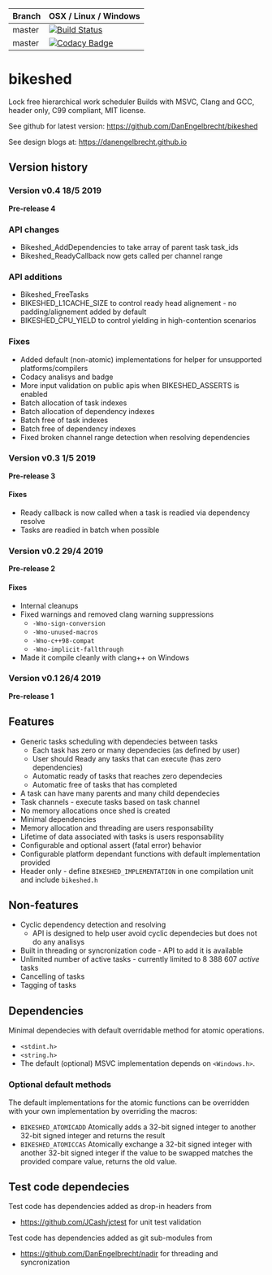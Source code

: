 |Branch      | OSX / Linux / Windows |
|------------|-----------------------|
|master      | [![Build Status](https://travis-ci.org/DanEngelbrecht/bikeshed.svg?branch=master)](https://travis-ci.org/DanEngelbrecht/bikeshed?branch=master) |
|master      | [![Codacy Badge](https://api.codacy.com/project/badge/Grade/3f4c844382cc4314ada8d8c7ac27e544)](https://app.codacy.com/app/DanEngelbrecht/bikeshed?utm_source=github.com&utm_medium=referral&utm_content=DanEngelbrecht/bikeshed&utm_campaign=Badge_Grade_Dashboard) |

# bikeshed
Lock free hierarchical work scheduler
Builds with MSVC, Clang and GCC, header only, C99 compliant, MIT license.

See github for latest version: https://github.com/DanEngelbrecht/bikeshed

See design blogs at: https://danengelbrecht.github.io

## Version history

### Version v0.4 18/5 2019

**Pre-release 4**

### API changes
  - Bikeshed_AddDependencies to take array of parent task task_ids
  - Bikeshed_ReadyCallback now gets called per channel range

### API additions
  - Bikeshed_FreeTasks
  - BIKESHED_L1CACHE_SIZE to control ready head alignement - no padding/alignement added by default
  - BIKESHED_CPU_YIELD to control yielding in high-contention scenarios

### Fixes
  - Added default (non-atomic) implementations for helper for unsupported platforms/compilers
  - Codacy analisys and badge
  - More input validation on public apis when BIKESHED_ASSERTS is enabled
  - Batch allocation of task indexes
  - Batch allocation of dependency indexes
  - Batch free of task indexes
  - Batch free of dependency indexes
  - Fixed broken channel range detection when resolving dependencies

### Version v0.3 1/5 2019

**Pre-release 3**

#### Fixes

- Ready callback is now called when a task is readied via dependency resolve
- Tasks are readied in batch when possible

### Version v0.2 29/4 2019

**Pre-release 2**

#### Fixes

- Internal cleanups
- Fixed warnings and removed clang warning suppressions
  - `-Wno-sign-conversion`
  - `-Wno-unused-macros`
  - `-Wno-c++98-compat`
  - `-Wno-implicit-fallthrough`
- Made it compile cleanly with clang++ on Windows

### Version v0.1 26/4 2019

**Pre-release 1**

## Features
- Generic tasks scheduling with dependecies between tasks
  - Each task has zero or many dependecies (as defined by user)
  - User should Ready any tasks that can execute (has zero dependencies)
  - Automatic ready of tasks that reaches zero dependecies
  - Automatic free of tasks that has completed
- A task can have many parents and many child dependecies
- Task channels - execute tasks based on task channel
- No memory allocations once shed is created
- Minimal dependencies
- Memory allocation and threading are users responsability
- Lifetime of data associated with tasks is users responsability
- Configurable and optional assert (fatal error) behavior
- Configurable platform dependant functions with default implementation provided
- Header only - define `BIKESHED_IMPLEMENTATION` in one compilation unit and include `bikeshed.h`

## Non-features
- Cyclic dependency detection and resolving
  - API is designed to help user avoid cyclic dependecies but does not do any analisys
- Built in threading or syncronization code - API to add it is available
- Unlimited number of active tasks - currently limited to 8 388 607 *active* tasks
- Cancelling of tasks
- Tagging of tasks

## Dependencies
Minimal dependecies with default overridable method for atomic operations.
 - `<stdint.h>`
 - `<string.h>`
 - The default (optional) MSVC implementation depends on `<Windows.h>`.

### Optional default methods
The default implementations for the atomic functions can be overridden with your own implementation by overriding the macros:
 - `BIKESHED_ATOMICADD` Atomically adds a 32-bit signed integer to another 32-bit signed integer and returns the result
 - `BIKESHED_ATOMICCAS` Atomically exchange a 32-bit signed integer with another 32-bit signed integer if the value to be swapped matches the provided compare value, returns the old value.

## Test code dependecies

Test code has dependencies added as drop-in headers from
 - https://github.com/JCash/jctest for unit test validation

Test code has dependencies added as git sub-modules from
 - https://github.com/DanEngelbrecht/nadir for threading and syncronization
